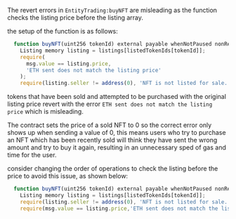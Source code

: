 The revert errors in `EntityTrading:buyNFT` are misleading as the function checks the listing price before the listing array.

the setup of the function is as follows:

```javascript
  function buyNFT(uint256 tokenId) external payable whenNotPaused nonReentrant {
    Listing memory listing = listings[listedTokenIds[tokenId]];
    require(
      msg.value == listing.price,
      'ETH sent does not match the listing price'
    );
    require(listing.seller != address(0), 'NFT is not listed for sale.');
```

tokens that have been sold and attempted to be purchased with the original listing price revert with the error `ETH sent does not match the listing price` which is misleading.

The contract sets the price of a sold NFT to 0 so the correct error only shows up when sending a value of 0, this means users who try to purchase an NFT which has been recently sold will think they have sent the wrong amount and try to buy it again, resulting in an unnecessary sped of gas and time for the user.

consider changing the order of operations to check the listing before the price to avoid this issue, as shown below:

```javascript
  function buyNFT(uint256 tokenId) external payable whenNotPaused nonReentrant {
    Listing memory listing = listings[listedTokenIds[tokenId]];
    require(listing.seller != address(0), 'NFT is not listed for sale.');
    require(msg.value == listing.price,'ETH sent does not match the listing price');
```